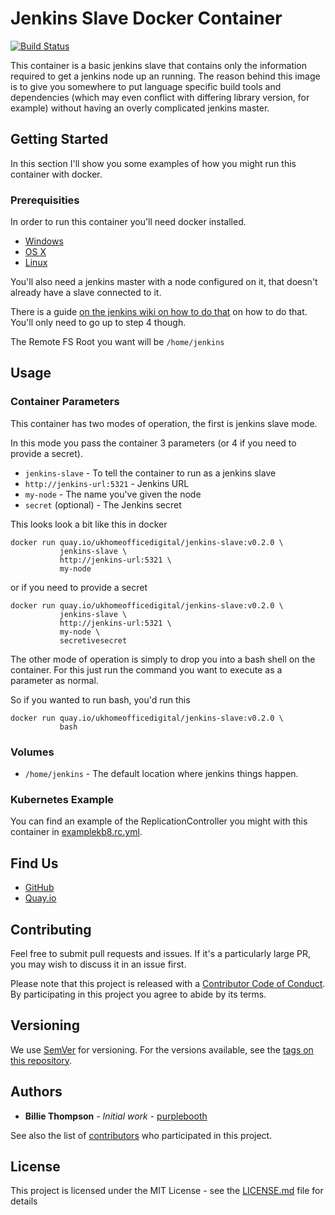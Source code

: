 # Jenkins Slave Docker Container

[![Build Status](https://travis-ci.org/UKHomeOffice/docker-jenkins-slave.svg?branch=master)](https://travis-ci.org/UKHomeOffice/docker-jenkins-slave)

This container is a basic jenkins slave that contains only the information required to get a jenkins
node up an running. The reason behind this image is to give you somewhere to put language specific 
build tools and dependencies (which may even conflict with differing library version, for example) 
without having an overly complicated jenkins master.

## Getting Started

In this section I'll show you some examples of how you might run this container with docker.

### Prerequisities

In order to run this container you'll need docker installed.

* [Windows](https://docs.docker.com/windows/started)
* [OS X](https://docs.docker.com/mac/started/)
* [Linux](https://docs.docker.com/linux/started/)

You'll also need a jenkins master with a node configured on it, that doesn't already have a slave 
connected to it.

There is a guide [on the jenkins wiki on how to do that][1] on how to do that. You'll only need to 
go up to step 4 though.

The Remote FS Root you want will be `/home/jenkins`

## Usage

### Container Parameters

This container has two modes of operation, the first is jenkins slave mode.

In this mode you pass the container 3 parameters (or 4 if you need to provide a secret).

* `jenkins-slave` - To tell the container to run as a jenkins slave
* `http://jenkins-url:5321` - Jenkins URL
* `my-node` - The name you've given the node
* `secret` (optional) - The Jenkins secret

This looks look a bit like this in docker

```shell
docker run quay.io/ukhomeofficedigital/jenkins-slave:v0.2.0 \
           jenkins-slave \
           http://jenkins-url:5321 \
           my-node
```

or if you need to provide a secret

```shell
docker run quay.io/ukhomeofficedigital/jenkins-slave:v0.2.0 \
           jenkins-slave \
           http://jenkins-url:5321 \
           my-node \
           secretivesecret
```


The other mode of operation is simply to drop you into a bash shell on the container. For this just
run the command you want to execute as a parameter as normal. 

So if you wanted to run bash, you'd run this 

```shell
docker run quay.io/ukhomeofficedigital/jenkins-slave:v0.2.0 \
           bash
```

### Volumes

* `/home/jenkins` - The default location where jenkins things happen.
  
### Kubernetes Example

You can find an example of the ReplicationController you might with this container in 
[examplekb8.rc.yml](examplekb8.rc.yml).
  
## Find Us

* [GitHub](https://github.com/UKHomeOffice/docker-jenkins-slave)
* [Quay.io](https://quay.io/repository/ukhomeofficedigital/jenkins-slave)

## Contributing

Feel free to submit pull requests and issues. If it's a particularly large PR, you may wish to 
discuss it in an issue first.

Please note that this project is released with a [Contributor Code of Conduct](code_of_conduct.md). 
By participating in this project you agree to abide by its terms.

## Versioning

We use [SemVer](http://semver.org/) for versioning. For the versions available, see the
[tags on this repository](https://github.com/UKHomeOffice/docker-jenkins-slave/tags).

## Authors

* **Billie Thompson** - *Initial work* - [purplebooth](https://github.com/purplebooth)

See also the list of 
[contributors](https://github.com/UKHomeOffice/docker-jenkins-slave/graphs/contributors) who 
participated in this project.

## License

This project is licensed under the MIT License - see the [LICENSE.md](LICENSE.md) file for details

[1]: https://wiki.jenkins-ci.org/display/JENKINS/Step+by+step+guide+to+set+up+master+and+slave+machines "Step by step guide to set up master and slave machines"
